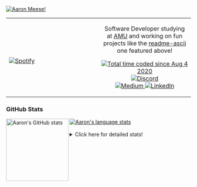 [![Aaron Meese!](https://user-images.githubusercontent.com/17814535/88975338-a2aabf00-d27f-11ea-963f-8a19608716b4.png)](https://github.com/ajmeese7/readme-ascii "README ASCII")

<!-- Modified from project here: https://github.com/novatorem/novatorem -->
<table width="100%"> 
  <tr>
  <td width="50%">
      
&nbsp; <br> [![Spotify](https://ajmeese7.vercel.app/api/spotify)](https://open.spotify.com/user/ajmeese)

  </td>
  <td width="50%">
    <p align="center">
    Software Developer studying at <a href="https://www.amu.apus.edu/">AMU</a> and working on fun 
    projects like the <a href="https://github.com/ajmeese7/readme-ascii">readme-ascii</a> one featured above!
    </p>
    <p align="center">
      <a href="https://wakatime.com/@f726891d-3b02-46cd-9b60-e8c59f9e2b14">
        <img src="https://wakatime.com/badge/user/f726891d-3b02-46cd-9b60-e8c59f9e2b14.svg" alt="Total time coded since Aug 4 2020" title="WakaTime" />
      </a>
      <a href="http://link.aaronmeese.com/discord">
        <img src="https://img.shields.io/badge/discord-ajmeese7%234835-369?style=flat-square&logo=discord&logoColor=white&color=purple" alt="Discord" title="Discord">
      </a>
      <br />
      <a href="https://link.aaronmeese.com/medium">
        <img src="https://img.shields.io/badge/medium-ajmeese7-1DB954?style=flat-square&logo=medium&logoColor=white" alt="Medium" title="Medium">
      </a>
      <a href="https://link.aaronmeese.com/linkedin">
        <img src="https://img.shields.io/badge/linkedIn-aaronmeese-1DB954?style=flat-square&logo=linkedin&logoColor=white&color=blue" alt="LinkedIn" title="LinkedIn">
      </a>
    </p>
  </td>

</table>

[//]: <> (The `&nbsp;` is to have Aphelion take up more space)

### GitHub Stats ###

<a href="https://profile-summary-for-github.com/user/ajmeese7">
  <img align="left" height="170px" src="https://github-readme-stats.vercel.app/api?username=ajmeese7&show_icons=true&line_height=27&count_private=true" alt="Aaron's GitHub stats"/>
  <img src="https://github-readme-stats.vercel.app/api/top-langs/?username=ajmeese7&hide_langs_below=5&layout=compact" alt="Aaron's language stats"/>
</a>

<br />
<br />
<details>
<summary>Click here for detailed stats!</summary>

### :zap: Recent Activity
<!--START_SECTION:activity-->
1. 🗣 Commented on [#17556](https://github.com/keybase/client/issues/17556) in [keybase/client](https://github.com/keybase/client)
2. 🎉 Merged PR [#11](https://github.com/ajmeese7/finance-dashboard/pull/11) in [ajmeese7/finance-dashboard](https://github.com/ajmeese7/finance-dashboard)
3. 🎉 Merged PR [#13](https://github.com/ajmeese7/snapchat-share/pull/13) in [ajmeese7/snapchat-share](https://github.com/ajmeese7/snapchat-share)
4. ❌ Closed PR [#3108](https://github.com/dendronhq/dendron/pull/3108) in [dendronhq/dendron](https://github.com/dendronhq/dendron)
5. 🗣 Commented on [#3108](https://github.com/dendronhq/dendron/issues/3108) in [dendronhq/dendron](https://github.com/dendronhq/dendron)
<!--END_SECTION:activity-->

### 🧐 Waka Stats
<!--START_SECTION:waka-->
![Code Time](http://img.shields.io/badge/Code%20Time-1%2C090%20hrs%2034%20mins-blue)

**🐱 My GitHub Data** 

> 🏆 881 Contributions in the Year 2022
 > 
> 📦 205.0 kB Used in GitHub's Storage 
 > 
> 💼 Opted to Hire
 > 
> 📜 82 Public Repositories 
 > 
> 🔑 29 Private Repositories  
 > 
**I'm an Early 🐤** 

```text
🌞 Morning    183 commits    █████░░░░░░░░░░░░░░░░░░░░   21.13% 
🌆 Daytime    329 commits    █████████░░░░░░░░░░░░░░░░   37.99% 
🌃 Evening    343 commits    ██████████░░░░░░░░░░░░░░░   39.61% 
🌙 Night      11 commits     ░░░░░░░░░░░░░░░░░░░░░░░░░   1.27%

```
📅 **I'm Most Productive on Sunday** 

```text
Monday       121 commits    ███░░░░░░░░░░░░░░░░░░░░░░   13.97% 
Tuesday      129 commits    ███░░░░░░░░░░░░░░░░░░░░░░   14.9% 
Wednesday    106 commits    ███░░░░░░░░░░░░░░░░░░░░░░   12.24% 
Thursday     114 commits    ███░░░░░░░░░░░░░░░░░░░░░░   13.16% 
Friday       90 commits     ██░░░░░░░░░░░░░░░░░░░░░░░   10.39% 
Saturday     133 commits    ███░░░░░░░░░░░░░░░░░░░░░░   15.36% 
Sunday       173 commits    █████░░░░░░░░░░░░░░░░░░░░   19.98%

```


📊 **This Week I Spent My Time On** 

```text
⌚︎ Time Zone: America/New_York

💬 Programming Languages: 
JavaScript               4 hrs 9 mins        ██████░░░░░░░░░░░░░░░░░░░   24.85% 
Markdown                 4 hrs 1 min         ██████░░░░░░░░░░░░░░░░░░░   24.11% 
Bash                     2 hrs 30 mins       ███░░░░░░░░░░░░░░░░░░░░░░   15.0% 
Python                   1 hr 57 mins        ███░░░░░░░░░░░░░░░░░░░░░░   11.74% 
YAML                     1 hr 41 mins        ██░░░░░░░░░░░░░░░░░░░░░░░   10.14%

🐱‍💻 Projects: 
aaronmeese.com           6 hrs 18 mins       █████████░░░░░░░░░░░░░░░░   37.74% 
modernreforms.org        2 hrs 50 mins       ████░░░░░░░░░░░░░░░░░░░░░   17.02% 
pixray-guide             2 hrs 42 mins       ████░░░░░░░░░░░░░░░░░░░░░   16.22% 
vault                    1 hr 30 mins        ██░░░░░░░░░░░░░░░░░░░░░░░   9.04% 
classic-discord-webhook  55 mins             █░░░░░░░░░░░░░░░░░░░░░░░░   5.54%

```

**I Mostly Code in JavaScript** 

```text
JavaScript               32 repos            ████████████░░░░░░░░░░░░░   49.23% 
HTML                     9 repos             ███░░░░░░░░░░░░░░░░░░░░░░   13.85% 
Python                   5 repos             ██░░░░░░░░░░░░░░░░░░░░░░░   7.69% 
Java                     4 repos             █░░░░░░░░░░░░░░░░░░░░░░░░   6.15% 
CSS                      3 repos             █░░░░░░░░░░░░░░░░░░░░░░░░   4.62%

```



 Last Updated on 24/06/2022 00:06:15 UTC
<!--END_SECTION:waka-->
</details>
